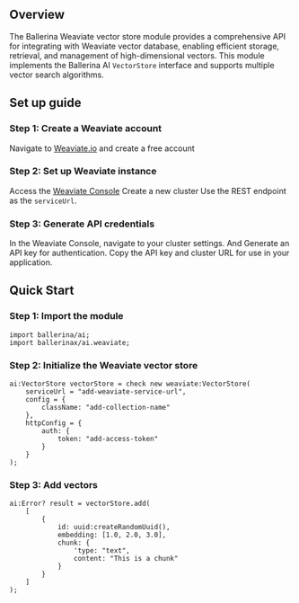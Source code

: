 ## Overview

The Ballerina Weaviate vector store module provides a comprehensive API for integrating with Weaviate vector database, enabling efficient storage, retrieval, and management of high-dimensional vectors. This module implements the Ballerina AI `VectorStore` interface and supports multiple vector search algorithms.

## Set up guide

### Step 1: Create a Weaviate account

Navigate to [Weaviate.io](https://weaviate.io/) and create a free account

### Step 2: Set up Weaviate instance

Access the [Weaviate Console](https://console.weaviate.cloud/)
Create a new cluster
Use the REST endpoint as the `serviceUrl`.

### Step 3: Generate API credentials

In the Weaviate Console, navigate to your cluster settings. And Generate an API key for authentication. Copy the API key and cluster URL for use in your application.

## Quick Start

### Step 1: Import the module

```ballerina
import ballerina/ai;
import ballerinax/ai.weaviate;
```

### Step 2: Initialize the Weaviate vector store

```ballerina
ai:VectorStore vectorStore = check new weaviate:VectorStore(
    serviceUrl = "add-weaviate-service-url", 
    config = {
        className: "add-collection-name"
    }, 
    httpConfig = {
        auth: {
            token: "add-access-token"
        }
    }
);
```

### Step 3: Add vectors

```ballerina
ai:Error? result = vectorStore.add(
    [
        {
            id: uuid:createRandomUuid(),
            embedding: [1.0, 2.0, 3.0],
            chunk: {
                'type: "text", 
                content: "This is a chunk"
            }
        }
    ]
);
```

